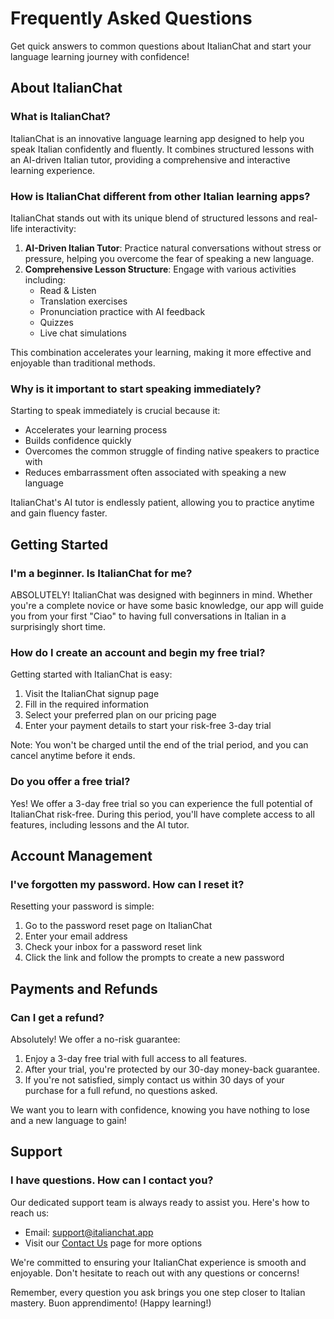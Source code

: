 # Frequently Asked Questions

Get quick answers to common questions about ItalianChat and start your language learning journey with confidence!

<!-- ![ItalianChat FAQ Header](placeholder_faq_header_image.jpg) -->

## About ItalianChat

### What is ItalianChat?

ItalianChat is an innovative language learning app designed to help you speak Italian confidently and fluently. It combines structured lessons with an AI-driven Italian tutor, providing a comprehensive and interactive learning experience.

### How is ItalianChat different from other Italian learning apps?

ItalianChat stands out with its unique blend of structured lessons and real-life interactivity:

1. **AI-Driven Italian Tutor**: Practice natural conversations without stress or pressure, helping you overcome the fear of speaking a new language.
2. **Comprehensive Lesson Structure**: Engage with various activities including:
   - Read & Listen
   - Translation exercises
   - Pronunciation practice with AI feedback
   - Quizzes
   - Live chat simulations

This combination accelerates your learning, making it more effective and enjoyable than traditional methods.

### Why is it important to start speaking immediately?

Starting to speak immediately is crucial because it:

- Accelerates your learning process
- Builds confidence quickly
- Overcomes the common struggle of finding native speakers to practice with
- Reduces embarrassment often associated with speaking a new language

ItalianChat's AI tutor is endlessly patient, allowing you to practice anytime and gain fluency faster.

## Getting Started

### I'm a beginner. Is ItalianChat for me?

ABSOLUTELY! ItalianChat was designed with beginners in mind. Whether you're a complete novice or have some basic knowledge, our app will guide you from your first "Ciao" to having full conversations in Italian in a surprisingly short time.

### How do I create an account and begin my free trial?

Getting started with ItalianChat is easy:

1. Visit the ItalianChat signup page
2. Fill in the required information
3. Select your preferred plan on our pricing page
4. Enter your payment details to start your risk-free 3-day trial

<!-- ![Signup Process Flowchart](placeholder_signup_flowchart.jpg) -->

Note: You won't be charged until the end of the trial period, and you can cancel anytime before it ends.

### Do you offer a free trial?

Yes! We offer a 3-day free trial so you can experience the full potential of ItalianChat risk-free. During this period, you'll have complete access to all features, including lessons and the AI tutor.

## Account Management

### I've forgotten my password. How can I reset it?

Resetting your password is simple:

1. Go to the password reset page on ItalianChat
2. Enter your email address
3. Check your inbox for a password reset link
4. Click the link and follow the prompts to create a new password

## Payments and Refunds

### Can I get a refund?

Absolutely! We offer a no-risk guarantee:

1. Enjoy a 3-day free trial with full access to all features.
2. After your trial, you're protected by our 30-day money-back guarantee.
3. If you're not satisfied, simply contact us within 30 days of your purchase for a full refund, no questions asked.

We want you to learn with confidence, knowing you have nothing to lose and a new language to gain!

## Support

### I have questions. How can I contact you?

Our dedicated support team is always ready to assist you. Here's how to reach us:

- Email: support@italianchat.app
- Visit our [Contact Us](https://www.learnitalianpod.com/contact/) page for more options

We're committed to ensuring your ItalianChat experience is smooth and enjoyable. Don't hesitate to reach out with any questions or concerns!

Remember, every question you ask brings you one step closer to Italian mastery. Buon apprendimento! (Happy learning!)
